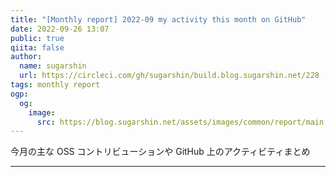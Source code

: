 ```yaml
---
title: "[Monthly report] 2022-09 my activity this month on GitHub"
date: 2022-09-26 13:07
public: true
qiita: false
author:
  name: sugarshin
  url: https://circleci.com/gh/sugarshin/build.blog.sugarshin.net/228
tags: monthly report
ogp:
  og:
    image:
      src: https://blog.sugarshin.net/assets/images/common/report/main.png
---
```


今月の主な OSS コントリビューションや GitHub 上のアクティビティまとめ

***
